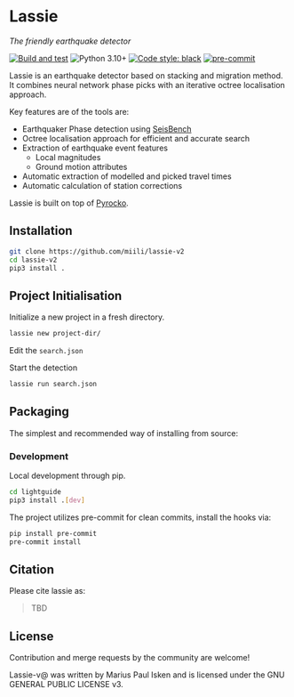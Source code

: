 # Lassie

*The friendly earthquake detector*

[![Build and test](https://github.com/miili/lassie-v2/actions/workflows/build.yaml/badge.svg)](https://github.com/miili/lassie-v2/actions/workflows/build.yaml)
![Python 3.10+](https://img.shields.io/badge/python-3.10-blue.svg)
<a href="https://github.com/psf/black"><img alt="Code style: black" src="https://img.shields.io/badge/code%20style-black-000000.svg"></a>
[![pre-commit](https://img.shields.io/badge/pre--commit-enabled-brightgreen?logo=pre-commit&logoColor=white)](https://pre-commit.com/)
<!-- [![PyPI](https://img.shields.io/pypi/v/lassie)](https://pypi.org/project/lassie/) -->

Lassie is an earthquake detector based on stacking and migration method. It combines neural network phase picks with an iterative octree localisation approach.

Key features are of the tools are:

* Earthquaker Phase detection using [SeisBench](https://github.com/seisbench/seisbench)
* Octree localisation approach for efficient and accurate search
* Extraction of earthquake event features
    * Local magnitudes
    * Ground motion attributes
* Automatic extraction of modelled and picked travel times
* Automatic calculation of station corrections

Lassie is built on top of [Pyrocko](https://pyrocko.org).

## Installation

```sh
git clone https://github.com/miili/lassie-v2
cd lassie-v2
pip3 install .
```

## Project Initialisation

Initialize a new project in a fresh directory.

```sh
lassie new project-dir/
```

Edit the `search.json`

Start the detection

```sh
lassie run search.json
```

## Packaging

The simplest and recommended way of installing from source:

### Development

Local development through pip.

```sh
cd lightguide
pip3 install .[dev]
```

The project utilizes pre-commit for clean commits, install the hooks via:

```sh
pip install pre-commit
pre-commit install
```

## Citation

Please cite lassie as:

> TBD

## License

Contribution and merge requests by the community are welcome!

Lassie-v@ was written by Marius Paul Isken and is licensed under the GNU GENERAL PUBLIC LICENSE v3.
